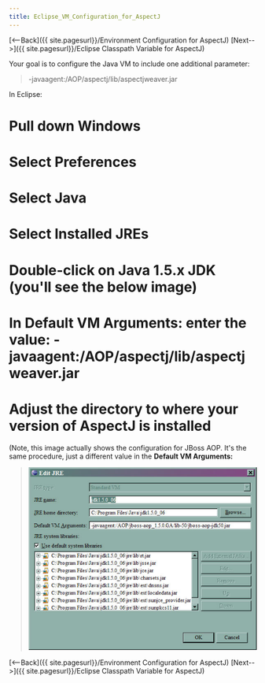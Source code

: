 ```yaml
---
title: Eclipse_VM_Configuration_for_AspectJ
---
```

[<--Back]({{ site.pagesurl}}/Environment Configuration for AspectJ) [Next-->]({{ site.pagesurl}}/Eclipse Classpath Variable for AspectJ)

Your goal is to configure the Java VM to include one additional parameter:
> -javaagent:/AOP/aspectj/lib/aspectjweaver.jar

In Eclipse:
# Pull down **Windows**
# Select **Preferences**
# Select **Java**
# Select **Installed JREs**
# Double-click on **Java 1.5.x JDK** (you'll see the below image)
# In **Default VM Arguments:** enter the **value:** -javaagent:/AOP/aspectj/lib/aspectjweaver.jar
# Adjust the directory to where your version of AspectJ is installed
(Note, this image actually shows the configuration for JBoss AOP. It's the same procedure, just a different value in the **Default VM Arguments:**

> ![](images/JBossAOPJREConfiguration.jpg)

[<--Back]({{ site.pagesurl}}/Environment Configuration for AspectJ) [Next-->]({{ site.pagesurl}}/Eclipse Classpath Variable for AspectJ)
